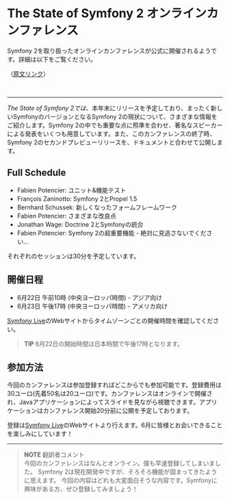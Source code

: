 The State of Symfony 2 オンラインカンファレンス
==========================================

Symfony 2を取り扱ったオンラインカンファレンスが公式に開催されるようです。詳細は以下をご覧ください。

（[原文リンク](http://www.symfony-project.org/blog/2010/05/31/the-state-of-symfony-2-online-conference)）

<br />
<hr />


*The State of Symfony 2では*、本年末にリリースを予定しており、まったく新しいSymfonyのバージョンとなるSymfony 2の現状について、さまざまな情報をご紹介します。Symfony 2の中でも重要な点に照準を合わせ、著名なスピーカーによる発表をいくつも用意しています。また、このカンファレンスの終了時、Symfony 2のセカンドプレビューリリースを、ドキュメントと合わせて公開します。

Full Schedule
--------------

* Fabien Potencier: ユニット&amp;機能テスト
* François Zaninotto: Symfony 2とPropel 1.5
* Bernhard Schussek: 新しくなったフォームフレームワーク
* Fabien Potencier: さまざまな改良点
* Jonathan Wage: Doctrine 2とSymfonyの統合
* Fabien Potencier: Symfony 2の超重要機能 - 絶対に見逃さないでください...

それぞれのセッションは30分を予定しています。

開催日程
----------

* 6月22日 午前10時 (中央ヨーロッパ時間) - アジア向け
* 6月23日 午後17時 (中央ヨーロッパ時間) - アメリカ向け

[Symfony Live](http://www.symfony-live.com/)のWebサイトからタイムゾーンごとの開催時間を確認してください。

> **TIP**
> 6月22日の開始時間は日本時間で午後17時となります。

参加方法
---------

今回のカンファレンスは参加登録すればどこからでも参加可能です。登録費用は30ユーロ(先着50名は20ユーロ)です。カンファレンスはオンラインで開催され、Javaアプリケーションによってスライドを見ながら視聴できます。アプリケーションはカンファレンス開始20分前に公開を予定しております。

登録は[Symfony Live](http://www.symfony-live.com/)のWebサイトより行えます。6月に皆様とお会いできることを楽しみにしています！


<hr />

> **NOTE**
> 翻訳者コメント<br />
> 今回のカンファレンスはなんとオンライン。僕も早速登録してしまいました。
> Symfony 2は現在開発中ですが、そろそろ機能が固まってきたように思えます。
> 今回の内容はどれも大変面白そうな内容です。Symfonyに興味がある方、ぜひ登録してみましょう！
